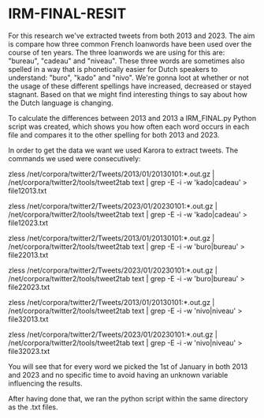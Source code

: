 # IRM-FINAL-RESIT

For this research we've extracted tweets from both 2013 and 2023. The aim is compare how three common French loanwords have been used over the course of ten years. The three loanwords we are using for this are: "bureau", "cadeau" and "niveau". These three words are sometimes also spelled in a way that is phonetically easier for Dutch speakers to understand: "buro", "kado" and "nivo". We're gonna loot at whether or not the usage of these different spellings have increased, decreased or stayed stagnant. Based on that we might find interesting things to say about how the Dutch language is changing. 

To calculate the differences between 2013 and 2013 a IRM_FINAL.py Python script was created, which shows you how often each word occurs in each file and compares it to the other spelling for both 2013 and 2023. 

In order to get the data we want we used Karora to extract tweets. The commands we used were consecutively:

zless /net/corpora/twitter2/Tweets/2013/01/20130101\:*.out.gz  | /net/corpora/twitter2/tools/tweet2tab text | grep -E -i -w 'kado|cadeau' > file12013.txt

zless /net/corpora/twitter2/Tweets/2023/01/20230101\:*.out.gz  | /net/corpora/twitter2/tools/tweet2tab text | grep -E -i -w 'kado|cadeau' > file12023.txt

zless /net/corpora/twitter2/Tweets/2013/01/20130101\:*.out.gz  | /net/corpora/twitter2/tools/tweet2tab text | grep -E -i -w 'buro|bureau' > file22013.txt

zless /net/corpora/twitter2/Tweets/2023/01/20230101\:*.out.gz  | /net/corpora/twitter2/tools/tweet2tab text | grep -E -i -w 'buro|bureau' > file22023.txt

zless /net/corpora/twitter2/Tweets/2013/01/20130101\:*.out.gz  | /net/corpora/twitter2/tools/tweet2tab text | grep -E -i -w 'nivo|niveau' > file32013.txt

zless /net/corpora/twitter2/Tweets/2023/01/20230101\:*.out.gz  | /net/corpora/twitter2/tools/tweet2tab text | grep -E -i -w 'nivo|niveau' > file32023.txt

You will see that for every word we picked the 1st of January in both 2013 and 2023 and no specific time to avoid having an unknown variable influencing the results.

After having done that, we ran the python script within the same directory as the .txt files.
